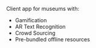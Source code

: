 Client app for museums with:
- Gamification
- AR Text Recognition
- Crowd Sourcing
- Pre-bundled offline resources